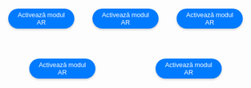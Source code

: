 <!DOCTYPE html>
<html lang="en">
<head>
    <meta charset="UTF-8">
    <meta name="viewport" content="width=device-width, initial-scale=1.0">
    <title>Modele AR Optimizate</title>
    <script type="module" src="https://unpkg.com/@google/model-viewer"></script>
    <style>
        body {
            margin: 0;
            padding: 0;
            font-family: Arial, sans-serif;
        }
        .model-container {
            display: flex;
            flex-wrap: wrap;
            justify-content: space-around;
            margin: 20px auto;
            max-width: 1200px;
        }
        .model-section {
            width: 30%;
            margin-bottom: 40px;
            box-sizing: border-box;
            padding: 0 10px;
        }
        model-viewer {
            width: 100%;
            height: 250px;
        }
        .ar-button {
            display: block;
            margin: 10px auto;
            padding: 5px 10px;
            font-size: 0.8rem;
            cursor: pointer;
            background-color: #007BFF;
            border: none;
            border-radius: 20px;
            color: white;
            box-shadow: 0 2px 4px rgba(0, 0, 0, 0.2);
            transition: background-color 0.3s, box-shadow 0.3s;
        }
        .ar-button:hover {
            background-color: #0056b3;
            box-shadow: 0 4px 8px rgba(0, 0, 0, 0.3);
        }
    </style>
</head>
<body>

<div class="model-container">
    <!-- Model 1: Adidas -->
    <div class="model-section">
        <model-viewer src="adidas.glb" ios-src="adidas.usdz" ar ar-modes="webxr scene-viewer quick-look" camera-controls auto-rotate environment-image="neutral" shadow-intensity="1" loading="lazy" reveal="auto">
            <button slot="ar-button" class="ar-button">Activează modul AR</button>
        </model-viewer>
    </div>
    <!-- Model 2: Jordan -->
    <div class="model-section">
        <model-viewer src="jordan.glb" ios-src="jordan.usdz" ar ar-modes="webxr scene-viewer quick-look" camera-controls auto-rotate environment-image="neutral" shadow-intensity="1" loading="lazy" reveal="auto">
            <button slot="ar-button" class="ar-button">Activează modul AR</button>
        </model-viewer>
    </div>
    <!-- Model 3: Nike -->
    <div class="model-section">
        <model-viewer src="nike.glb" ios-src="nike.usdz" ar ar-modes="webxr scene-viewer quick-look" camera-controls auto-rotate environment-image="neutral" shadow-intensity="1" loading="lazy" reveal="auto">
            <button slot="ar-button" class="ar-button">Activează modul AR</button>
        </model-viewer>
    </div>
    <!-- Model 4: Scaun -->
    <div class="model-section">
        <model-viewer src="scaun.glb" ios-src="scaun.usdz" ar ar-modes="webxr scene-viewer quick-look" camera-controls auto-rotate environment-image="neutral" shadow-intensity="1" loading="lazy" reveal="auto">
            <button slot="ar-button" class="ar-button">Activează modul AR</button>
        </model-viewer>
    </div>
    <!-- Model 5: Noodle -->
    <div class="model-section">
        <model-viewer src="noodle.glb" ios-src="noodle.usdz" ar ar-modes="webxr scene-viewer quick-look" camera-controls auto-rotate environment-image="neutral" shadow-intensity="1" loading="lazy" reveal="auto">
            <button slot="ar-button" class="ar-button">Activează modul AR</button>
        </model-viewer>
    </div>
</div>

</body>
</html>
